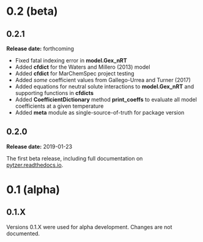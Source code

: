 # 0.2 (beta)

## 0.2.1

**Release date:** forthcoming

  * Fixed fatal indexing error in **model.Gex_nRT**
  * Added **cfdict** for the Waters and Millero (2013) model
  * Added **cfdict** for MarChemSpec project testing
  * Added *some* coefficient values from Gallego-Urrea and Turner (2017)
  * Added equations for neutral solute interactions to **model.Gex_nRT** and supporting functions in **cfdicts**
  * Added **CoefficientDictionary** method **print_coeffs** to evaluate all model coefficients at a given temperature
  * Added **meta** module as single-source-of-truth for package version

## 0.2.0

**Release date:** 2019-01-23

The first beta release, including full documentation on [pytzer.readthedocs.io](https://pytzer.readthedocs.io).

# 0.1 (alpha)

## 0.1.X

Versions 0.1.X were used for alpha development. Changes are not documented.

